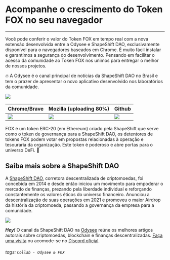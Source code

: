 # Acompanhe o crescimento do Token FOX no seu navegador
---
Você pode conferir o valor do Token FOX em tempo real com a nova extensão desenvolvida entre a Odysee e ShapeShift DAO, exclusivamente disponível para o navegadores baseados em Chrome. É muito fácil instalar e garantimos a segurança do desenvolvimento. Pensando em facilitar o acesso da comunidade ao Token FOX nos unimos para entregar o melhor de nossos projetos. 

:fire: A Odysee é o canal principal de notícias da ShapeShift DAO no Brasil e tem o prazer de apresentar o novo aplicativo desenvolvido nos laboratórios da comunidade.  

![](https://i.imgur.com/KqziP2Y.png)


| Chrome/Brave | Mozilla (uploading 80%)|Github|
| -------- |----|----|
| [![](https://i0.wp.com/www.jltutors.net/wp-content/uploads/2019/11/dowload-button-2.png?fit=800%2C265&ssl=1)](https://chrome.google.com/webstore/detail/shapeshift-fox-tokens/eollgmoiloddejjiodjnchmgbnkicljl/related)|[![](https://i0.wp.com/www.jltutors.net/wp-content/uploads/2019/11/dowload-button-2.png?fit=800%2C265&ssl=1)](https://addons.mozilla.org/en-US/developers/addon/shapeshift-fox-tokens/edit)|[![](https://i.imgur.com/TWdk1lW.png)](https://github.com/VladHZC/shapeshift-fox-browser-ticker)

FOX é um token ERC-20 (em Ethereum) criado pela ShapeShift que serve como o token de governança para a ShapeShift DAO, os detentores de tokens FOX podem votar em propostas relacionadas à operação e tesouraria da organização. Este token é poderoso e abre portas para o universo DeFi. :raised_hands: 


## Saiba mais sobre a ShapeShift DAO

A [ShapeShift DAO](https://shapeshift.com), corretora descentralizada de criptomoedas, foi concebida em 2014 e desde então iniciou um movimento para empoderar o mercado de finanças, prezando pela liberdade individual e reforçando constantemente os valores éticos do universo financeiro. Anunciou a descentralização de suas operações em 2021 e promoveu o maior Airdrop da história da criptomoeda, passando a governança da empresa para a comunidade.  

![](https://i.imgur.com/ayT5Nm7.png)

***Hey!*** O canal da ShapeShift DAO na [Odysee](https://odysee.com/$/invite/@ShapeShiftDAObr:a) reúne os melhores artigos autorais sobre criptomoedas, blockchain e finanças descentralizadas. [Faça uma visita](https://odysee.com/@ShapeShiftDAObr:a) ou acomode-se no [Discord oficial](https://discord.gg/shapeshift).

###### tags: `Collab - Odysee & FOX`




